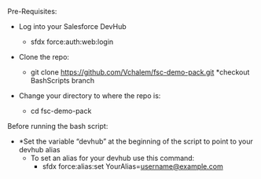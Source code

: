 Pre-Requisites: 

* Log into your Salesforce DevHub
    * sfdx force:auth:web:login

* Clone the repo: 
    * git clone https://github.com/Vchalem/fsc-demo-pack.git
    *checkout BashScripts branch
    
* Change your directory to where the repo is: 
    * cd fsc-demo-pack


Before running the bash script: 

* *Set the variable “devhub” at the beginning of the script to point to your devhub alias
    * To set an alias for your devhub use this command: 
        * sfdx force:alias:set YourAlias=username@example.com

